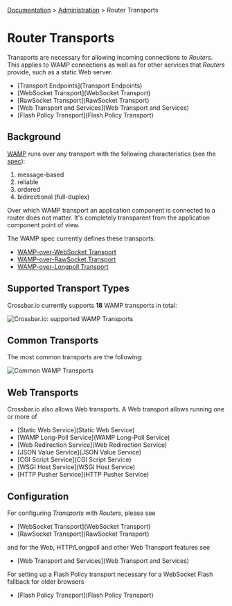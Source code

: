 [Documentation](.) > [Administration](Administration) > Router Transports

# Router Transports

Transports are necessary for allowing incoming connections to *Routers*. This applies to WAMP connections as well as for other services that *Routers* provide, such as a static Web server.

* [Transport Endpoints](Transport Endpoints)
* [WebSocket Transport](WebSocket Transport)
* [RawSocket Transport](RawSocket Transport)
* [Web Transport and Services](Web Transport and Services)
* [Flash Policy Transport](Flash Policy Transport)

## Background

[WAMP](http://wamp.ws/) runs over any transport with the following characteristics (see the [spec](https://github.com/tavendo/WAMP/blob/master/spec/basic.md#transports)):

1. message-based
2. reliable
3. ordered
4. bidirectional (full-duplex)

Over which WAMP transport an application component is connected to a router does not matter. It's completely transparent from the application component point of view.

The WAMP spec currently defines these transports:

* [WAMP-over-WebSocket Transport](https://github.com/tavendo/WAMP/blob/master/spec/basic.md#websocket-transport)
* [WAMP-over-RawSocket Transport](https://github.com/tavendo/WAMP/blob/master/spec/advanced.md#rawsocket-transport)
* [WAMP-over-Longpoll Transport](https://github.com/tavendo/WAMP/blob/master/spec/advanced.md#long-poll-transport)


## Supported Transport Types

Crossbar.io currently supports **18** WAMP transports in total:

![Crossbar.io: supported WAMP Transports](/static/img/docs/gen/crossbar_transports_1.png)

## Common Transports

The most common transports are the following:

![Common WAMP Transports](/static/img/docs/gen/crossbar_transports_2.png)

## Web Transports

Crossbar.io also allows Web transports. A Web transport allows running one or more of

* [Static Web Service](Static Web Service)
* [WAMP Long-Poll Service](WAMP Long-Poll Service)
* [Web Redirection Service](Web Redirection Service)
* [JSON Value Service](JSON Value Service)
* [CGI Script Service](CGI Script Service)
* [WSGI Host Service](WSGI Host Service)
* [HTTP Pusher Service](HTTP Pusher Service)

## Configuration

For configuring *Transports* with *Routers*, please see

* [WebSocket Transport](WebSocket Transport)
* [RawSocket Transport](RawSocket Transport)

and for the Web, HTTP/Longpoll and other Web Transport features see

* [Web Transport and Services](Web Transport and Services)

For setting up a Flash Policy transport necessary for a WebSocket Flash fallback for older browsers

* [Flash Policy Transport](Flash Policy Transport)
